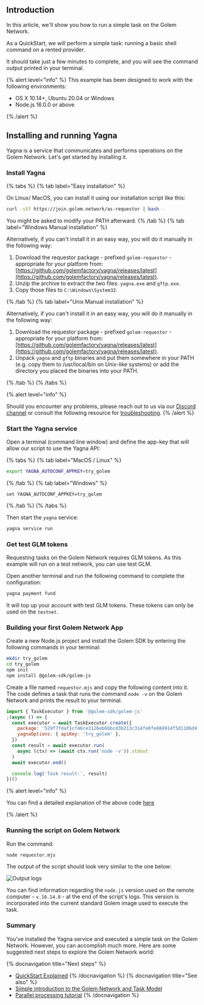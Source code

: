 ## Introduction

In this article, we'll show you how to run a simple task on the Golem Network.

As a QuickStart, we will perform a simple task: running a basic shell command on a rented provider.

It should take just a few minutes to complete, and you will see the command output printed in your terminal.

{% alert level="info" %}
This example has been designed to work with the following environments:

- OS X 10.14+, Ubuntu 20.04 or Windows
- Node.js 16.0.0 or above

{% /alert %}

## Installing and running Yagna

Yagna is a service that communicates and performs operations on the Golem Network. Let's get started by installing it.

### Install Yagna

{% tabs %}
{% tab label="Easy installation" %}

On Linux/ MacOS, you can install it using our installation script like this:

```bash
curl -sSf https://join.golem.network/as-requestor | bash -
```

You might be asked to modify your PATH afterward.
{% /tab %}
{% tab label="Windows Manual installation" %}

Alternatively, if you can't install it in an easy way, you will do it manually in the following way:

1. Download the requestor package - prefixed `golem-requestor` - appropriate for your platform from: [https://github.com/golemfactory/yagna/releases/latest](https://github.com/golemfactory/yagna/releases/latest).
2. Unzip the archive to extract the two files: `yagna.exe` and `gftp.exe`.
3. Copy those files to `C:\Windows\System32`.

{% /tab %}
{% tab label="Unix Manual installation" %}

Alternatively, if you can't install it in an easy way, you will do it manually in the following way:

1. Download the requestor package - prefixed `golem-requestor` - appropriate for your platform from: [https://github.com/golemfactory/yagna/releases/latest](https://github.com/golemfactory/yagna/releases/latest).
2. Unpack `yagna` and `gftp` binaries and put them somewhere in your PATH (e.g. copy them to /usr/local/bin on Unix-like systems) or add the directory you placed the binaries into your PATH.

{% /tab %}
{% /tabs %}

{% alert level="info" %}

Should you encounter any problems, please reach out to us via our [Discord channel](https://chat.golem.network/) or consult the following resource for [troubleshooting](/docs/troubleshooting/js-requestor).
{% /alert %}

### Start the Yagna service

Open a terminal (command line window) and define the app-key that will allow our script to use the Yagna API:

{% tabs %}
{% tab label="MacOS / Linux" %}

```bash
export YAGNA_AUTOCONF_APPKEY=try_golem
```

{% /tab %}
{% tab label="Windows" %}

```shell
set YAGNA_AUTOCONF_APPKEY=try_golem
```

{% /tab %}
{% /tabs %}

Then start the `yagna` service:

```bash
yagna service run
```

### Get test GLM tokens

Requesting tasks on the Golem Network requires GLM tokens.
As this example will run on a test network, you can use test GLM.

Open another terminal and run the following command to complete the configuration:

```bash
yagna payment fund
```

It will top up your account with test GLM tokens. These tokens can only be used on the `testnet`.

### Building your first Golem Network App

Create a new Node.js project and install the Golem SDK by entering the following commands in your terminal:

```bash
mkdir try_golem
cd try_golem
npm init
npm install @golem-sdk/golem-js
```

Create a file named `requestor.mjs` and copy the following content into it. The code defines a task that runs the command `node -v` on the Golem Network and prints the result to your terminal.

```js
import { TaskExecutor } from '@golem-sdk/golem-js'
;(async () => {
  const executor = await TaskExecutor.create({
    package: '529f7fdaf1cf46ce3126eb6bbcd3b213c314fe8fe884914f5d1106d4',
    yagnaOptions: { apiKey: 'try_golem' },
  })
  const result = await executor.run(
    async (ctx) => (await ctx.run('node -v')).stdout
  )
  await executor.end()

  console.log('Task result:', result)
})()
```

{% alert level="info" %}

You can find a detailed explanation of the above code [here](/docs/creators/javascript/tutorials/quickstart-explained)

{% /alert %}

### Running the script on Golem Network

Run the command:

```bash
node requestor.mjs
```

The output of the script should look very similar to the one below:

![Output logs](/js-tutorial-05.gif)

You can find information regarding the `node.js` version used on the remote computer - `v.16.14.0` - at the end of the script's logs. This version is incorporated into the current standard Golem image used to execute the task.

### Summary

You've installed the Yagna service and executed a simple task on the Golem Network.
However, you can accomplish much more. Here are some suggested next steps to explore the Golem Network world:

{% docnavigation title="Next steps" %}

- [QuickStart Explained](/docs/creators/javascript/tutorials/quickstart-explained)
  {% /docnavigation %}
  {% docnavigation title="See also" %}
- [Simple introduction to the Golem Network and Task Model](/docs/creators/javascript/guides/task-model)
- [Parallel processing tutorial](/docs/creators/javascript/tutorials/running-parallel-tasks)
  {% /docnavigation %}
